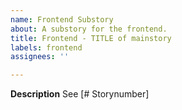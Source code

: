 ```yaml
---
name: Frontend Substory
about: A substory for the frontend.
title: Frontend - TITLE of mainstory
labels: frontend
assignees: ''

---
```


**Description**
See [# Storynumber]
